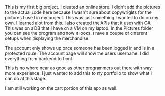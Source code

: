 This is my first big project. I created an online store. I didn't add the pictures to the actual code here because I wasn't sure about copywrights for the pictures I used in my project. This was just something I wanted to do
on my own. I learned alot from this. I also created the APIs that it uses with C#. This was on a DB that I have on a VM on my laptop. 
In the Pictures folder you can see the program and how it looks. I have a couple of different setups when displaying the merchandise. 

The account only shows up once someone has been logged in and is in a protected route. The account page will show the users username. I did everything from backend to front. 

This is no where near as good as other programmers out there with way more experience. I just wanted to add this to my portfolio to show what I can do at this stage. 

I am still working on the cart portion of this app as well. 
